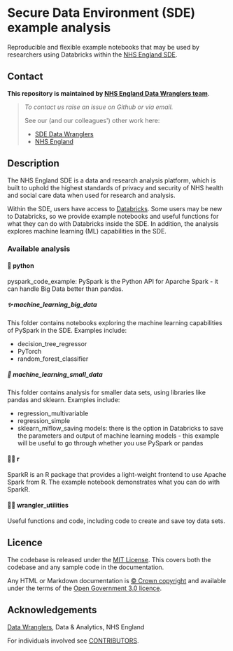 # Secure Data Environment (SDE) example analysis

Reproducible and flexible example notebooks that may be used by researchers using Databricks within the [NHS England SDE](https://digital.nhs.uk/services/secure-data-environment-service/secure-data-environment).

## Contact
**This repository is maintained by [NHS England Data Wranglers team](mailto:england.sdeservice@nhs.net?subject=GitHub%20sde_example_notebooks)**.
> _To contact us raise an issue on Github or via email._
> 
> See our (and our colleagues') other work here:
>- [SDE Data Wranglers](https://github.com/orgs/NHSDigital/teams/sde_wranglers/repositories)
>- [NHS England](https://github.com/orgs/NHSDigital/repositories)

## Description

The NHS England SDE is a data and research analysis platform, which is built to uphold the highest standards of privacy and security of NHS health and social care data when used for research and analysis.

Within the SDE, users have access to [Databricks](https://digital.nhs.uk/services/secure-data-environment-service/secure-data-environment/user-guides/using-databricks-in-sde). Some users may be new to Databricks, so we provide example notebooks and useful functions for what they can do with Databricks inside the SDE. In addition, the analysis explores machine learning (ML) capabilities in the SDE.

### Available analysis

#### :snake: python

pyspark_code_example: PySpark is the Python API for Aparche Spark - it can handle Big Data better than pandas.

##### :sparkles: machine_learning_big_data

This folder contains notebooks exploring the machine learning capabilities of PySpark in the SDE. Examples include:
- decision_tree_regressor
- PyTorch
- random_forest_classifier

##### :panda_face: machine_learning_small_data

This folder contains analysis for smaller data sets, using libraries like pandas and sklearn. Examples include:
- regression_multivariable
- regression_simple
- sklearn_mlflow_saving models: there is the option in Databricks to save the parameters and output of machine learning models - this example will be useful to go through whether you use PySpark or pandas

#### :pirate_flag:	r

SparkR is an R package that provides a light-weight frontend to use Apache Spark from R. The example notebook demonstrates what you can do with SparkR.

#### :mechanic: wrangler_utilities

Useful functions and code, including code to create and save toy data sets.

## Licence

The codebase is released under the [MIT License](LICENCE). This covers both the codebase and any sample code in the documentation.

Any HTML or Markdown documentation is [© Crown copyright](https://www.nationalarchives.gov.uk/information-management/re-using-public-sector-information/uk-government-licensing-framework/crown-copyright/) and available under the terms of the [Open Government 3.0 licence](https://www.nationalarchives.gov.uk/doc/open-government-licence/version/3/).

## Acknowledgements

[Data Wranglers](https://github.com/orgs/NHSDigital/teams/sde_wranglers), Data & Analytics, NHS England

For individuals involved see [CONTRIBUTORS](CONTRIBUTORS.md).

